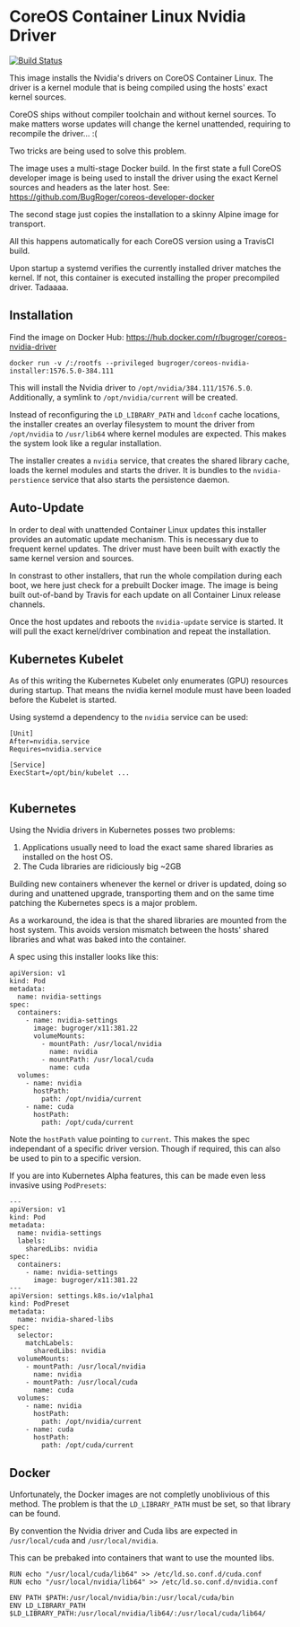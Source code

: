 # CoreOS Container Linux Nvidia Driver

[![Build Status](https://travis-ci.org/BugRoger/coreos-nvidia-driver.svg?branch=master)](https://travis-ci.org/BugRoger/coreos-nvidia-driver)


This image installs the Nvidia's drivers on CoreOS Container Linux. The
driver is a kernel module that is being compiled using the hosts' exact kernel
sources.

CoreOS ships without compiler toolchain and without kernel sources. To make
matters worse updates will change the kernel unattended, requiring to recompile
the driver... :(

Two tricks are being used to solve this problem.

The image uses a multi-stage Docker build. In the first state a full CoreOS
developer image is being used to install the driver using the exact Kernel
sources and headers as the later host. See: https://github.com/BugRoger/coreos-developer-docker

The second stage just copies the installation to a skinny Alpine image for
transport.

All this happens automatically for each CoreOS version using a TravisCI build.

Upon startup a systemd verifies the currently installed driver matches the
kernel. If not, this container is executed installing the proper precompiled
driver. Tadaaaa.

## Installation

Find the image on Docker Hub: https://hub.docker.com/r/bugroger/coreos-nvidia-driver

```
docker run -v /:/rootfs --privileged bugroger/coreos-nvidia-installer:1576.5.0-384.111
```

This will install the Nvidia driver to `/opt/nvidia/384.111/1576.5.0`. Additionally,
a symlink to `/opt/nvidia/current` will be created.

Instead of reconfiguring the `LD_LIBRARY_PATH` and `ldconf` cache locations,
the installer creates an overlay filesystem to mount the driver from
`/opt/nvidia` to `/usr/lib64` where kernel modules are expected. This makes the
system look like a regular installation.

The installer creates a `nvidia` service, that creates the shared library
cache, loads the kernel modules and starts the driver. It is bundles to the
`nvidia-perstience` service that also starts the persistence daemon.

## Auto-Update

In order to deal with unattended Container Linux updates this installer provides an 
automatic update mechanism. This is necessary due to frequent kernel updates. The
driver must have been built with exactly the same kernel version and sources.

In constrast to other installers, that run the whole compilation during each
boot, we here just check for a prebuilt Docker image. The image is being built
out-of-band by Travis for each update on all Container Linux release channels.

Once the host updates and reboots the `nvidia-update` service is started. It
will pull the exact kernel/driver combination and repeat the installation.

## Kubernetes Kubelet

As of this writing the Kubernetes Kubelet only enumerates (GPU) resources
during startup. That means the nvidia kernel module must have been loaded
before the Kubelet is started.

Using systemd a dependency to the `nvidia` service can be used:

```
[Unit]
After=nvidia.service
Requires=nvidia.service

[Service]
ExecStart=/opt/bin/kubelet ...
 
```

## Kubernetes 

Using the Nvidia drivers in Kubernetes posses two problems:

  1. Applications usually need to load the exact same shared libraries as
     installed on the host OS. 
  2. The Cuda libraries are ridiciously big ~2GB

Building new containers whenever the kernel or driver is updated, doing so
during and unattened upgrade, transporting them and on the same time patching
the Kubernetes specs is a major problem.

As a workaround, the idea is that the shared libraries are mounted from the
host system. This avoids version mismatch between the hosts' shared libraries
and what was baked into the container.

A spec using this installer looks like this:

```
apiVersion: v1
kind: Pod
metadata:
  name: nvidia-settings 
spec:
  containers:
    - name: nvidia-settings 
      image: bugroger/x11:381.22
      volumeMounts:
        - mountPath: /usr/local/nvidia
          name: nvidia 
        - mountPath: /usr/local/cuda
          name: cuda 
  volumes:
    - name: nvidia
      hostPath:
        path: /opt/nvidia/current
    - name: cuda
      hostPath:
        path: /opt/cuda/current
```

Note the `hostPath` value pointing to `current`. This makes the spec
independant of a specific driver version. Though if required, this can also be
used to pin to a specific version.

If you are into Kubernetes Alpha features, this can be made even less invasive
using `PodPresets`:

```
---
apiVersion: v1
kind: Pod
metadata:
  name: nvidia-settings 
  labels:
    sharedLibs: nvidia
spec:
  containers:
    - name: nvidia-settings 
      image: bugroger/x11:381.22
---
apiVersion: settings.k8s.io/v1alpha1
kind: PodPreset
metadata:
  name: nvidia-shared-libs
spec:
  selector:
    matchLabels:
      sharedLibs: nvidia
  volumeMounts:
    - mountPath: /usr/local/nvidia
      name: nvidia 
    - mountPath: /usr/local/cuda
      name: cuda 
  volumes:
    - name: nvidia
      hostPath:
        path: /opt/nvidia/current
    - name: cuda
      hostPath:
        path: /opt/cuda/current
```


## Docker

Unfortunately, the Docker images are not completly unoblivious of this method.
The problem is that the `LD_LIBRARY_PATH` must be set, so that library can be
found.

By convention the Nvidia driver and Cuda libs are expected in `/usr/local/cuda`
and `/usr/local/nvidia`.

This can be prebaked into containers that want to use the mounted libs.

```
RUN echo "/usr/local/cuda/lib64" >> /etc/ld.so.conf.d/cuda.conf 
RUN echo "/usr/local/nvidia/lib64" >> /etc/ld.so.conf.d/nvidia.conf

ENV PATH $PATH:/usr/local/nvidia/bin:/usr/local/cuda/bin
ENV LD_LIBRARY_PATH $LD_LIBRARY_PATH:/usr/local/nvidia/lib64/:/usr/local/cuda/lib64/
```






